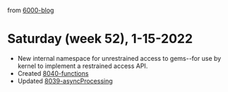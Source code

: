 from [6000-blog](../../../6000-blog.md)
# Saturday (week 52), 1-15-2022

- New internal namespace for unrestrained access to gems--for use by kernel to implement a restrained access API.
- Created [8040-functions](../2203/8040-functions.md)
- Updated [8039-asyncProcessing](../2203/8039-asyncProcessing.md)